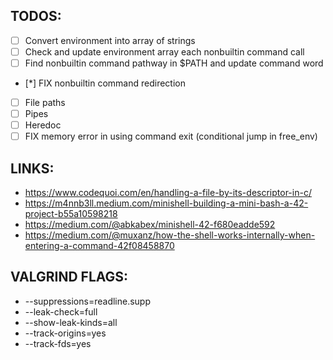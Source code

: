## TODOS:
- [ ] Convert environment into array of strings
- [ ] Check and update environment array each nonbuiltin command call
- [ ] Find nonbuiltin command pathway in $PATH and update command word
- [*] FIX nonbuiltin command redirection
- [ ] File paths
- [ ] Pipes
- [ ] Heredoc
- [ ] FIX memory error in using command exit (conditional jump in free_env)

## LINKS:
- https://www.codequoi.com/en/handling-a-file-by-its-descriptor-in-c/
- https://m4nnb3ll.medium.com/minishell-building-a-mini-bash-a-42-project-b55a10598218
- https://medium.com/@abkabex/minishell-42-f680eadde592
- https://medium.com/@muxanz/how-the-shell-works-internally-when-entering-a-command-42f08458870

## VALGRIND FLAGS:
- --suppressions=readline.supp
- --leak-check=full
- --show-leak-kinds=all
- --track-origins=yes
- --track-fds=yes
